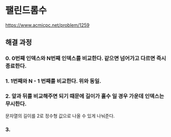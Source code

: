 # 팰린드롬수
https://www.acmicpc.net/problem/1259
## 해결 과정
### 0. 0번째 인덱스와 N번째 인덱스를 비교한다. 같으면 넘어가고 다르면 즉시 종료한다.
### 1. 1번째와 N - 1 번째를 비교한다. 위와 동일.
### 2. 앞과 뒤를 비교해주면 되기 때문에 길이가 홀수 일 경우 가운데 인덱스는 무시한다.
문자열의 길이를 2로 정수형 값으로 나올 수 있게 나눠준다.     
### 3. 
